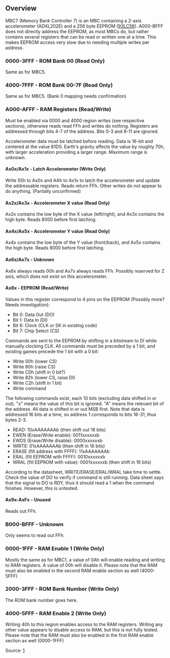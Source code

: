 Overview
--------

MBC7 (Memory Bank Controller 7) is an MBC containing a 2-axis
accelerometer (ADXL202E) and a 256 byte EEPROM
([93LC56](http://www.microchip.com/wwwproducts/en/en010904)). A000-BFFF
does not directly address the EEPROM, as most MBCs do, but rather
contains several registers that can be read or written one at a time.
This makes EEPROM access very slow due to needing multiple writes per
address.

### 0000-3FFF - ROM Bank 00 (Read Only)

Same as for MBC5.

### 4000-7FFF - ROM Bank 00-7F (Read Only)

Same as for MBC5. (Bank 0 mapping needs confirmation)

### A000-AFFF - RAM Registers (Read/Write)

Must be enabled via 0000 and 4000 region writes (see respective
sections), otherwise reads read FFh and writes do nothing. Registers are
addressed through bits 4-7 of the address. Bits 0-3 and 8-11 are
ignored.

Accelerometer data must be latched before reading. Data is 16-bit and
centered at the value 81D0. Earth\'s gravity affects the value by
roughly 70h, with larger acceleration providing a larger range. Maximum
range is unknown.

#### Ax0x/Ax1x - Latch Accelerometer (Write Only)

Write 55h to Ax0x and AAh to Ax1x to latch the accelerometer and update
the addressable registers. Reads return FFh. Other writes do not appear
to do anything. (Partially unconfirmed)

#### Ax2x/Ax3x - Accelerometer X value (Read Only)

Ax2x contains the low byte of the X value (left/right), and Ax3x
contains the high byte. Reads 8000 before first latching.

#### Ax4x/Ax5x - Accelerometer Y value (Read Only)

Ax4x contains the low byte of the Y value (front/back), and Ax5x
contains the high byte. Reads 8000 before first latching.

#### Ax6x/Ax7x - Unknown

Ax6x always reads 00h and Ax7x always reads FFh. Possibly reserved for Z
axis, which does not exist on this accelerometer.

#### Ax8x - EEPROM (Read/Write)

Values in this register correspond to 4 pins on the EEPROM (Possibly
more? Needs investigation):

-   Bit 0: Data Out (DO)
-   Bit 1: Data In (DI)
-   Bit 6: Clock (CLK or SK in existing code)
-   Bit 7: Chip Select (CS)

Commands are sent to the EEPROM by shifting in a bitstream to DI while
manually clocking CLK. All commands must be preceded by a 1 bit, and
existing games precede the 1 bit with a 0 bit:

-   Write 00h (lower CS)
-   Write 80h (raise CS)
-   Write C0h (shift in 0 bit?)
-   Write 82h (lower CS, raise DI)
-   Write C2h (shift in 1 bit)
-   Write command

The following commands exist, each 10 bits (excluding data shifted in or
out). \"x\" means the value of this bit is ignored. \"A\" means the
relevant bit of the address. All data is shifted in or out MSB first.
Note that data is addressed 16 bits at a time, so address 1 corresponds
to bits 16-31, thus bytes 2-3.

-   READ: 10xAAAAAAAb (then shift out 16 bits)
-   EWEN (Erase/Write enable): 0011xxxxxxb
-   EWDS (Erase/Write disable): 0000xxxxxxb
-   WRITE: 01xAAAAAAAb (then shift in 16 bits)
-   ERASE (fill address with FFFF): 11xAAAAAAAb
-   ERAL (fill EEPROM with FFFF): 0010xxxxxxb
-   WRAL (fill EEPROM with value): 0001xxxxxxb (then shift in 16 bits)

According to the datasheet, WRITE/ERASE/ERAL/WRAL take time to settle.
Check the value of DO to verify if command is still running. Data sheet
says that the signal to DO is RDY, thus it should read a 1 when the
command finishes. However, this is untested.

#### Ax9x-AxFx - Unused

Reads out FFh.

### B000-BFFF - Unknown

Only seems to read out FFh.

### 0000-1FFF - RAM Enable 1 (Write Only)

Mostly the same as for MBC1, a value of 0Ah will enable reading and
writing to RAM registers. A value of 00h will disable it. Please note
that the RAM must also be enabled in the second RAM enable section as
well (4000-5FFF)

### 2000-3FFF - ROM Bank Number (Write Only)

The ROM bank number goes here.

### 4000-5FFF - RAM Enable 2 (Write Only)

Writing 40h to this region enables access to the RAM registers. Writing
any other value appears to disable access to RAM, but this is not fully
tested. Please note that the RAM must also be enabled in the first RAM
enable section as well (0000-1FFF)

Source: [1](http://gbdev.gg8.se/forums/viewtopic.php?id=448)

